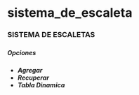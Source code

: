 # sistema_de_escaleta
<h3>SISTEMA DE ESCALETAS<h3>
<h5>Opciones<h5>
<ul>
<li>Agregar</li>
<li>Recuperar</li>
<li>Tabla Dinamica</li>
</ul>
